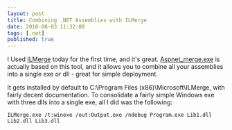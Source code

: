 ```yaml
---
layout: post
title: Combining .NET Assemblies with ILMerge
date: 2010-08-03 11:32:00
tags: [.net]
published: true
---
```


I Used [ILMerge](http://www.microsoft.com/downloads/details.aspx?familyid=22914587-b4ad-4eae-87cf-b14ae6a939b0&displaylang=en) 
today for the first time, and it's great. [Aspnet_merge.exe](http://msdn.microsoft.com/en-us/library/bb397866.aspx) is actually 
based on this tool, and it allows you to combine all your assemblies into a single exe or dll - great for simple deployment.

It gets installed by default to C:\Program Files (x86)\Microsoft\ILMerge, with fairly decent documentation. To consolidate 
a fairly simple Windows exe with three dlls into a single exe, all I did was the following:

```shell
ILMerge.exe /t:winexe /out:Output.exe /ndebug Program.exe Lib1.dll Lib2.dll Lib3.dll
```